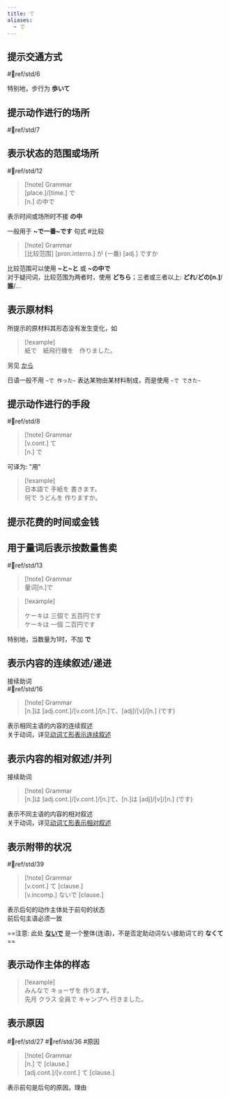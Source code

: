 ```yaml
---
title: て
aliases:
  - で
---
```

## 提示交通方式  

 #📖ref/std/6  

特别地，步行为 **歩いて**  

## 提示动作进行的场所  

 #📖ref/std/7  

## 表示状态的范围或场所  

 #📖ref/std/12  

> [!note] Grammar  
> [place.]/[time.] で  
> [n.] の中で  

表示时间或场所时不接 **の中**  

一般用于 **~で一番~です** 句式 #比较  
> [!note] Grammar  
> [比较范围]  [pron.interro.] が (一番) [adj.] ですか  

比较范围可以使用 **~と~と** 或 **~の中で**  
对于疑问词，比较范围为两者时，使用 **どちら**；三者或三者以上: **どれ**/**どの[n.]**/**誰**/…  

## 表示原材料

所提示的原材料其形态没有发生变化，如  

> [!example]  
> 紙で　紙飛行機を　作りました。  

另见 [から](1.basic%20particle/から.md#提示原材料)  

日语一般不用 `~で 作った~` 表达某物由某材料制成，而是使用 `~で できた~`  

## 提示动作进行的手段

 #📖ref/std/8  

> [!note] Grammar  
> [v.cont.] て  
> [n.] で  

可译为: "用"  

> [!example]  
> 日本語で 手紙を 書きます。  
> 何で うどんを 作りますか。  

## 提示花费的时间或金钱  

## 用于量词后表示按数量售卖  

 #📖ref/std/13  

> [!note] Grammar  
> 量词[n.]で  

> [!example]  
> 
> ケーキは 三個で 五百円です  
> ケーキは 一個 二百円です  
> 

特别地，当数量为1时，不加 **で**  

## 表示内容的连续叙述/递进  
接续助词  
 #📖ref/std/16  

> [!note] Grammar  
> [n.]は [adj.cont.]/[v.cont.]/[n.]て、[adj]/[v]/[n.] (です)  

表示相同主语的内容的连续叙述  
关于动词，详见[动词て形表示连续叙述](../../1.verb/动词て形.md#表示连续叙述)  

## 表示内容的相对叙述/并列

接续助词
> [!note] Grammar  
> [n.]は [adj.cont.]/[v.cont.]/[n.]て、[n.]は [adj]/[v]/[n.] (です)  

表示不同主语的内容的相对叙述  
关于动词，详见[动词て形表示相对叙述](../../1.verb/动词て形.md#表示相对叙述)  

## 表示附带的状况

 #📖ref/std/39  
> [!note] Grammar  
> [v.cont.] て [clause.]  
> [v.incomp.] ないで [clause.]  

表示后句的动作主体处于前句的状态  
前后句主语必须一致  

==注意: 此处 [**ないで**](../../5.auxi_verb/ない.md#ないで%20与%20なくて) 是一个整体(连语)，不是否定助动词ない接助词て的 **なくて**==  

## 表示动作主体的样态  

> [!example]  
> みんなで キョーザを 作ります。  
> 先月 クラス 全員で キャンプへ 行きました。  

## 表示原因  

 #📖ref/std/27 #📖ref/std/36 #原因   

> [!note] Grammar  
> [n.] で [clause.]  
> [adj.cont.]/[v.cont.] て [clause.]  

表示前句是后句的原因，理由  
